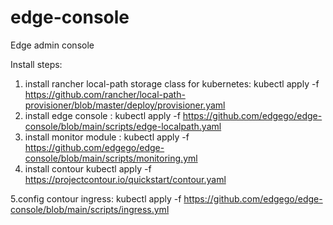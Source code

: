 # edge-console
Edge admin console

Install steps:

1. install rancher local-path storage class for kubernetes:
  kubectl apply -f https://github.com/rancher/local-path-provisioner/blob/master/deploy/provisioner.yaml
2. install edge console :
  kubectl apply -f https://github.com/edgego/edge-console/blob/main/scripts/edge-localpath.yaml
3. install monitor module :
  kubectl apply -f https://github.com/edgego/edge-console/blob/main/scripts/monitoring.yml
4. install contour
  kubectl apply -f https://projectcontour.io/quickstart/contour.yaml
  
5.config contour ingress:
  kubectl apply -f https://github.com/edgego/edge-console/blob/main/scripts/ingress.yml
